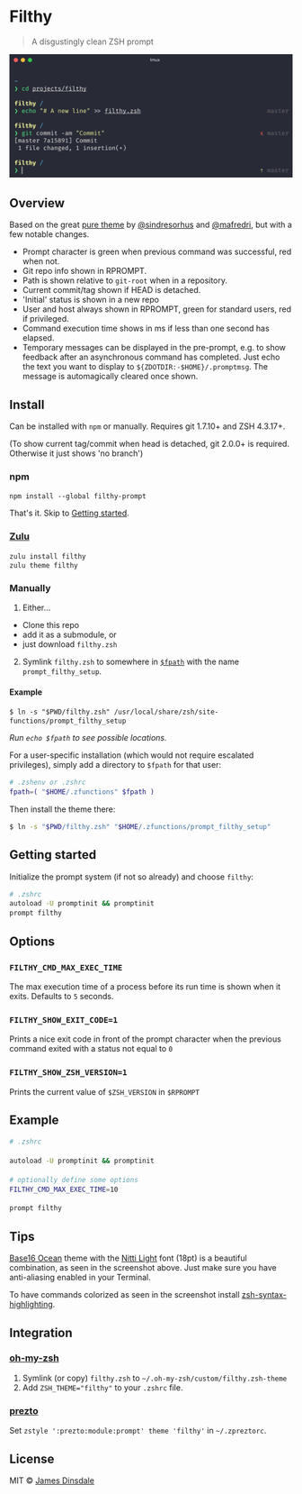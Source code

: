 # Filthy

> A disgustingly clean ZSH prompt

![](screenshots/title.png)


## Overview

Based on the great [pure theme](http://github.com/sindresorhus/pure) by [@sindresorhus](http://github.com/sindresorhus) and [@mafredri](https://github.com/mafredri), but with a few notable changes.

* Prompt character is green when previous command was successful, red when not.
* Git repo info shown in RPROMPT.
* Path is shown relative to `git-root` when in a repository.
* Current commit/tag shown if HEAD is detached.
* 'Initial' status is shown in a new repo
* User and host always shown in RPROMPT, green for standard users, red if privileged.
* Command execution time shows in ms if less than one second has elapsed.
* Temporary messages can be displayed in the pre-prompt, e.g. to show feedback after an asynchronous command has completed. Just echo the text you want to display to `${ZDOTDIR:-$HOME}/.promptmsg`. The message is automagically cleared once shown.

## Install

Can be installed with `npm` or manually. Requires git 1.7.10+ and ZSH 4.3.17+.

(To show current tag/commit when head is detached, git 2.0.0+ is required. Otherwise it just shows 'no branch')

### npm

```
npm install --global filthy-prompt
```

That's it. Skip to [Getting started](#getting-started).

### [Zulu](http://github.com/zulu-zsh/zulu)

```
zulu install filthy
zulu theme filthy
```

### Manually

1. Either…
  - Clone this repo
  - add it as a submodule, or
  - just download `filthy.zsh`

2. Symlink `filthy.zsh` to somewhere in [`$fpath`](http://www.refining-linux.org/archives/46/ZSH-Gem-12-Autoloading-functions/) with the name `prompt_filthy_setup`.

#### Example

```
$ ln -s "$PWD/filthy.zsh" /usr/local/share/zsh/site-functions/prompt_filthy_setup
```
*Run `echo $fpath` to see possible locations.*

For a user-specific installation (which would not require escalated privileges), simply add a directory to `$fpath` for that user:

```sh
# .zshenv or .zshrc
fpath=( "$HOME/.zfunctions" $fpath )
```

Then install the theme there:

```sh
$ ln -s "$PWD/filthy.zsh" "$HOME/.zfunctions/prompt_filthy_setup"
```

## Getting started

Initialize the prompt system (if not so already) and choose `filthy`:

```sh
# .zshrc
autoload -U promptinit && promptinit
prompt filthy
```


## Options

### `FILTHY_CMD_MAX_EXEC_TIME`

The max execution time of a process before its run time is shown when it exits. Defaults to `5` seconds.

### `FILTHY_SHOW_EXIT_CODE=1`

Prints a nice exit code in front of the prompt character when the previous
command exited with a status not equal to `0`

### `FILTHY_SHOW_ZSH_VERSION=1`

Prints the current value of `$ZSH_VERSION` in `$RPROMPT`

## Example

```sh
# .zshrc

autoload -U promptinit && promptinit

# optionally define some options
FILTHY_CMD_MAX_EXEC_TIME=10

prompt filthy
```


## Tips

[Base16 Ocean](http://chriskempson.github.io/base16/#ocean) theme with the [Nitti Light](https://www.boldmonday.com/typeface/nitti/) font (18pt) is a beautiful combination, as seen in the screenshot above. Just make sure you have anti-aliasing enabled in your Terminal.

To have commands colorized as seen in the screenshot install [zsh-syntax-highlighting](https://github.com/zsh-users/zsh-syntax-highlighting).


## Integration

### [oh-my-zsh](https://github.com/robbyrussell/oh-my-zsh)

1. Symlink (or copy) `filthy.zsh` to `~/.oh-my-zsh/custom/filthy.zsh-theme`
2. Add `ZSH_THEME="filthy"` to your `.zshrc` file.

### [prezto](https://github.com/sorin-ionescu/prezto)

Set `zstyle ':prezto:module:prompt' theme 'filthy'` in `~/.zpreztorc`.

## License

MIT © [James Dinsdale](https://molovo.co)
